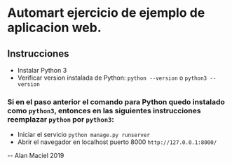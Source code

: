 # Automart ejercicio de ejemplo de aplicacion web.

## Instrucciones

* Instalar Python 3 
* Verificar version instalada de Python: `python --version` o `python3 --version`

### Si en el paso anterior el comando para Python quedo instalado como `python3`, entonces en las siguientes instrucciones reemplazar `python` por `python3`:

* Iniciar el servicio `python manage.py runserver`
* Abrir el navegador en localhost puerto 8000 `http://127.0.0.1:8000/`

-- Alan Maciel 2019
